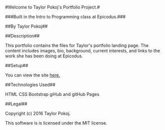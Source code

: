 #Welcome to Taylor Pokoj's Portfolio Project.#

###Built in the Intro to Programming class at Epicodus.###

##By Taylor Pokoj##

##Description##

This portfolio contains the files for Taylor's portfolio landing page. The content includes images, bio, background, current interests, and links to the work she has been doing at Epicodus.

##Setup##

You can view the site [here.](pokojt.github.io)

##Technologies Used##

HTML
CSS
Bootstrap
giHub and gitHub Pages

##Legal##

Copyright (c) 2016 Taylor Pokoj.

This software is is licensed under the MIT license. 
